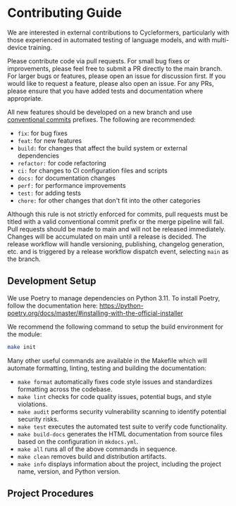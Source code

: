 
# Contributing Guide

We are interested in external contributions to Cycleformers, particularly with those experienced in automated testing of language models, and with multi-device training.

Please contribute code via pull requests. For small bug fixes or improvements, please feel free to submit a PR directly to the main branch. For larger bugs or features, please open an issue for discussion first. If you would like to request a feature, please also open an issue. For any PRs, please ensure that you have added tests and documentation where appropriate.

All new features should be developed on a new branch and use [conventional commits](https://www.conventionalcommits.org/en/v1.0.0/) prefixes. The following are recommended:

- `fix`: for bug fixes
- `feat`: for new features
- `build:` for changes that affect the build system or external dependencies
- `refactor:` for code refactoring
- `ci:` for changes to CI configuration files and scripts
- `docs:` for documentation changes
- `perf:` for performance improvements
- `test:` for adding tests
- `chore:` for other changes that don't fit into the other categories

Although this rule is not strictly enforced for commits, pull requests must be titled with a valid conventional commit prefix or the merge pipeline will fail. Pull requests should be made to main and will not be released immediately. Changes will be accumulated on main until a release is decided. The release workflow will handle versioning, publishing, changelog generation, etc. and is triggered by a release workflow dispatch event, selecting `main` as the branch.

## Development Setup

We use Poetry to manage dependencies on Python 3.11. To install Poetry, follow the documentation here: https://python-poetry.org/docs/master/#installing-with-the-official-installer

We recommend the following command to setup the build environment for the module:

```bash
make init
```

Many other useful commands are available in the Makefile which will automate formatting, linting, testing and building the documentation:

- `make format` automatically fixes code style issues and standardizes formatting across the codebase.
- `make lint` checks for code quality issues, potential bugs, and style violations.
- `make audit` performs security vulnerability scanning to identify potential security risks.
- `make test` executes the automated test suite to verify code functionality.
- `make build-docs` generates the HTML documentation from source files based on the configuration in `mkdocs.yml`.
- `make all` runs all of the above commands in sequence.
- `make clean` removes build and distribution artifacts.
- `make info` displays information about the project, including the project name, version, and Python version.


## Project Procedures

 